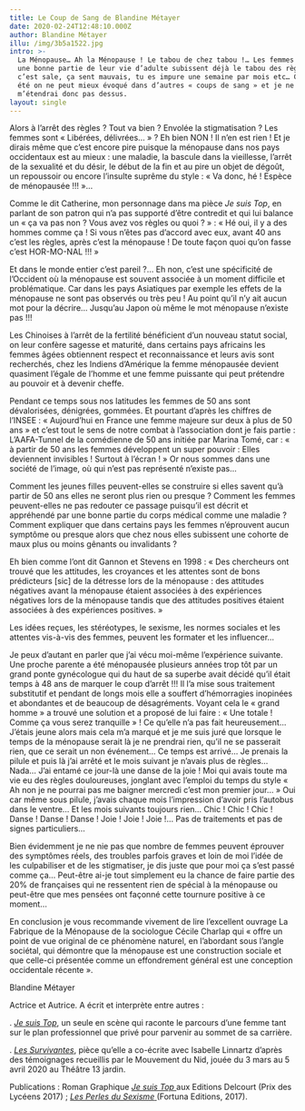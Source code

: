 ```yaml
---
title: Le Coup de Sang de Blandine Métayer
date: 2020-02-24T12:48:10.000Z
author: Blandine Métayer
illu: /img/3b5a1522.jpg
intro: >-
  La Ménopause… Ah la Ménopause ! Le tabou de chez tabou !… Les femmes pendant
  une bonne partie de leur vie d’adulte subissent déjà le tabou des règles :
  c’est sale, ça sent mauvais, tu es impure une semaine par mois etc… Ce tabou a
  été on ne peut mieux évoqué dans d’autres « coups de sang » et je ne
  m’étendrai donc pas dessus.
layout: single
---
```

Alors à l’arrêt des règles ? Tout va bien ? Envolée la stigmatisation ? Les femmes sont « Libérées, délivrées… » ? Eh bien NON ! Il n’en est rien ! Et je dirais même que c’est encore pire puisque la ménopause dans nos pays occidentaux est au mieux : une maladie, la bascule dans la vieillesse, l’arrêt de la sexualité et du désir, le début de la fin et au pire un objet de dégoût, un repoussoir ou encore l’insulte suprême du style : « Va donc, hé ! Espèce de ménopausée !!! »…

Comme le dit Catherine, mon personnage dans ma pièce _Je suis Top_, en parlant de son patron qui n’a pas supporté d’être contredit et qui lui balance un « ça va pas non ? Vous avez vos règles ou quoi ? » : « Hé oui, il y a des hommes comme ça ! Si vous n’êtes pas d’accord avec eux, avant 40 ans c’est les règles, après c’est la ménopause ! De toute façon quoi qu’on fasse c’est HOR-MO-NAL !!! »

Et dans le monde entier c’est pareil ?… Eh non, c’est une spécificité de l’Occident où la ménopause est souvent associée à un moment difficile et problématique. Car dans les pays Asiatiques par exemple les effets de la ménopause ne sont pas observés ou très peu ! Au point qu’il n’y ait aucun mot pour la décrire… Jusqu’au Japon où même le mot ménopause n’existe pas !!!

Les Chinoises à l’arrêt de la fertilité bénéficient d’un nouveau statut social, on leur confère sagesse et maturité, dans certains pays africains les femmes âgées obtiennent respect et reconnaissance et leurs avis sont recherchés, chez les Indiens d’Amérique la femme ménopausée devient quasiment l’égale de l’homme et une femme puissante qui peut prétendre au pouvoir et à devenir cheffe. 

Pendant ce temps sous nos latitudes les femmes de 50 ans sont dévalorisées, dénigrées, gommées. Et pourtant d’après les chiffres de l’INSEE : « Aujourd’hui en France une femme majeure sur deux à plus de 50 ans » et c’est tout le sens de notre combat à l’association dont je fais partie : L’AAFA-Tunnel de la comédienne de 50 ans initiée par Marina Tomé, car : « à partir de 50 ans les femmes développent un super pouvoir : Elles deviennent invisibles ! Surtout à l’écran ! » Or nous sommes dans une société de l’image, où qui n’est pas représenté n’existe pas…

Comment les jeunes filles peuvent-elles se construire si elles savent qu’à partir de 50 ans elles ne seront plus rien ou presque ? Comment les femmes peuvent-elles ne pas redouter ce passage puisqu’il est décrit et appréhendé par une bonne partie du corps médical comme une maladie ? Comment expliquer que dans certains pays les femmes n’éprouvent aucun symptôme ou presque alors que chez nous elles subissent une cohorte de maux plus ou moins gênants ou invalidants ?

Eh bien comme l’ont dit Gannon et Stevens en 1998 : « Des chercheurs ont trouvé que les attitudes, les croyances et les attentes sont de bons prédicteurs \[sic] de la détresse lors de la ménopause : des attitudes négatives avant la ménopause étaient associées à des expériences négatives lors de la ménopause tandis que des attitudes positives étaient associées à des expériences positives. »

Les idées reçues, les stéréotypes, le sexisme, les normes sociales et les attentes vis-à-vis des femmes, peuvent les formater et les influencer…

Je peux d’autant en parler que j’ai vécu moi-même l’expérience suivante. Une proche parente a été ménopausée plusieurs années trop tôt par un grand ponte gynécologue qui du haut de sa superbe avait décidé qu’il était temps à 48 ans de marquer le coup d’arrêt !!! Il l’a mise sous traitement substitutif et pendant de longs mois elle a souffert d’hémorragies inopinées et abondantes et de beaucoup de désagréments. Voyant cela le « grand homme » a trouvé une solution et a proposé de lui faire : « Une totale ! Comme ça vous serez tranquille » ! Ce qu’elle n’a pas fait heureusement… J’étais jeune alors mais cela m’a marqué et je me suis juré que lorsque le temps de la ménopause serait là je ne prendrai rien, qu’il ne se passerait rien, que ce serait un non événement… Ce temps est arrivé… Je prenais la pilule et puis là j’ai arrêté et le mois suivant je n’avais plus de règles… Nada… J’ai entamé ce jour-là une danse de la joie ! Moi qui avais toute ma vie eu des règles douloureuses, jonglant avec l’emploi du temps du style « Ah non je ne pourrai pas me baigner mercredi c’est mon premier jour… » Oui car même sous pilule, j’avais chaque mois l’impression d’avoir pris l’autobus dans le ventre… Et les mois suivants toujours rien… Chic ! Chic ! Chic ! Danse ! Danse ! Danse ! Joie ! Joie ! Joie !… Pas de traitements et pas de signes particuliers…

Bien évidemment je ne nie pas que nombre de femmes peuvent éprouver des symptômes réels, des troubles parfois graves et loin de moi l’idée de les culpabiliser et de les stigmatiser, je dis juste que pour moi ça s’est passé comme ça… Peut-être ai-je tout simplement eu la chance de faire partie des 20% de françaises qui ne ressentent rien de spécial à la ménopause ou peut-être que mes pensées ont façonné cette tournure positive à ce moment…

En conclusion je vous recommande vivement de lire l’excellent ouvrage La Fabrique de la Ménopause de la sociologue Cécile Charlap qui « offre un point de vue original de ce phénomène naturel, en l’abordant sous l’angle sociétal, qui démontre que la ménopause est une construction sociale et que celle-ci présentée comme un effondrement général est une conception occidentale récente ».

Blandine Métayer

Actrice et Autrice. A écrit et interprète entre autres :

. [_Je suis Top_](www.jesuistop.fr), un seule en scène qui raconte le parcours d’une femme tant sur le plan professionnel que privé pour parvenir au sommet de sa carrière. 

. [_Les Survivantes_](https://www.theatre13.com/saison/spectacle/les-survivantes–2), pièce qu’elle a co-écrite avec Isabelle Linnartz d’après des témoignages recueillis par le Mouvement du Nid, jouée du 3 mars au 5 avril 2020 au Théâtre 13 jardin.

Publications : Roman Graphique [_Je suis Top_ ](https://www.editions-delcourt.fr/serie/je-suis-top-liberte-egalite-parite.html) aux Editions Delcourt (Prix des Lycéens 2017) ; [_Les Perles du Sexisme_ ](https://club.editionsfortuna.net/index.php/editions-fortuna/les-livres-fortuna/les-perles-du-sexisme-detail)(Fortuna Editions, 2017).
